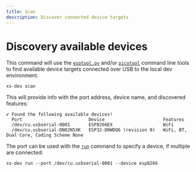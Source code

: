 ```yaml
---
title: Scan
description: Discover connected device targets
---
```


# Discovery available devices

This command will use the [`esptool.py`](https://github.com/espressif/esptool) and/or [`picotool`](https://github.com/raspberrypi/picotool) command line tools to find available device targets connected over USB to the local dev environment.

```
xs-dev scan
```

This will provide info with the port address, device name, and discovered features:

```
✔ Found the following available devices!
  Port                         Device                      Features
  /dev/cu.usbserial-0001       ESP8266EX                   WiFi
  /dev/cu.usbserial-DN02N5XK   ESP32-D0WDQ6 (revision 0)   WiFi, BT, Dual Core, Coding Scheme None
```

The port can be used with the [`run`](/features/run) command to specify a device, if multiple are connected:

```
xs-dev run --port /dev/cu.usbserial-0001 --device esp8266
```
